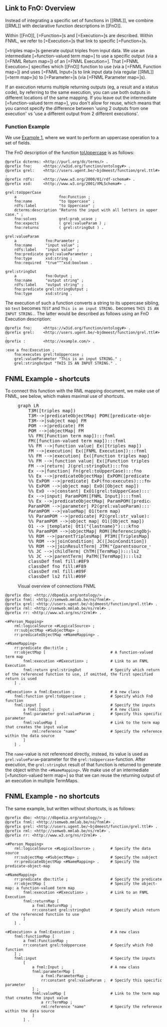 ## Link to FnO: Overview

Instead of integrating a specific set of functions in [[RML]],
we combine [[RML]] with declarative function descriptions in [[FnO]].

Within [[FnO]], [=Function=]s and [=Execution=]s are described.
Within FNML, we refer to [=Execution=]s that link to specific [=Function=]s.

[=triples map=]s generate output triples from input data.
We use an intermediate [=function-valued term map=] to use a specific output (via a [=FNML Return map=]) of an [=FNML Execution=].
That [=FNML Execution=] specifies which [[FnO]] function to use (via a [=FNML Function map=])
and uses [=FNML Input=]s to link input data (via regular [[RML]] [=term map=]s)
to [=Parameter=]s (via [=FNML Parameter map=]s).

<p class="note" data-format="markdown">
If an execution returns multiple returning outputs (eg, a result and a status code),
by referring to the same execution,
you can use both outputs in different locations of the same mapping.
If you leave out the intermediate [=function-valued term map=], you don't allow for reuse,
which means that you cannot specify the difference between
'using 2 outputs from one execution' vs 'use a different output from 2 different executions'.
</p>

### Function Example

We use [Example 1](#example-rml-mapping-without-data-transformations),
where we want to perform an uppercase operation to a set of fields.

The FnO description of the function [toUppercase](https://github.com/OpenRefine/OpenRefine/wiki/GREL-String-Functions#touppercasestring-s) is as follows:

```turtle "example": "toUppercase FnO description"
@prefix dcterms: <http://purl.org/dc/terms/> .
@prefix fno:     <https://w3id.org/function/ontology#> .
@prefix grel:    <http://users.ugent.be/~bjdmeest/function/grel.ttl#> .
@prefix rdfs:    <http://www.w3.org/2000/01/rdf-schema#> .
@prefix xsd:     <http://www.w3.org/2001/XMLSchema#> .

grel:toUpperCase
    a                   fno:Function ;
    fno:name            "to Uppercase" ;
    rdfs:label          "to Uppercase" ;
    dcterms:description "Returns the input with all letters in upper case." ;
    fno:solves          grel:prob_ucase ;
    fno:expects         ( grel:valueParam ) ;
    fno:returns         ( grel:stringOut ) .

grel:valueParam
    a             fno:Parameter ;
    fno:name      "input value" ;
    rdfs:label    "input value" ;
    fno:predicate grel:valueParameter ;
    fno:type      xsd:string ;
    fno:required  "true"^^xsd:boolean .

grel:stringOut
    a             fno:Output ;
    fno:name      "output string" ;
    rdfs:label    "output string" ;
    fno:predicate grel:stringOutput ;
    fno:type      xsd:string .

```

The execution of such a function converts a string to its uppercase sibling,
so `test` becomes `TEST` and `This is an input STRING.` becomes `THIS IS AN INPUT STRING.`.
The latter would be described as follows using an FnO Execution description:

```turtle "example": "toUppercase FnO execution description"
@prefix fno:     <https://w3id.org/function/ontology#> .
@prefix grel:    <http://users.ugent.be/~bjdmeest/function/grel.ttl#> .
@prefix :        <http://example.com/> .

:exe a fno:Execution ;
    fno:executes grel:toUppercase ;
    grel:valueParameter "This is an input STRING." ;
    grel:stringOutput "THIS IS AN INPUT STRING." .
```

## FNML Example - shortcuts

To connect this function with the RML mapping document, we make use of FNML, see below, which makes maximal use of shortcuts.

<figure>
<pre class="mermaid nohighlight override" style="width: 100%">
graph LR
    T3M([triples map])
    T3M-->|predicateObjectMap| POM([predicate-object map])
    T3M-->|subject map| FM
    POM -->|predicate| FM
    POM -->|objectMap| FM
    %% FM([Function term map]):::fnml
    FM([function-valued term map]):::fnml
    %% FM -->|function value| Ex([triples map])
    FM -->|execution| Ex([FNML Execution]):::fnml
    %% FM -->|execution| Ex([Function triples map]):::fnml
    %% FM -->|function value| Ex([Function triples map]):::fnml
    FM -->|return| J(grel:stringOut):::fno
    Ex -->|function| Fn(grel:toUpperCase):::fno
    %% Ex -->|predicateObjectMap| ExPOM([predicate-object map])
    %% ExPOM -->|predicate| ExP(fno:executes):::fno
    %% ExPOM -->|object map| ExO([Object map])
    %% ExO -->|constant| ExO1(grel:toUpperCase):::fno
    Ex -->|input| ParamPOM([FNML Input]):::fnml
    %% Ex -->|predicateObjectMap| ParamPOM([predicate-object map])
    ParamPOM -->|parameter| P2(grel:valueParam):::fno
    ParamPOM -->|valueMap| O1(term map)
    %% ParamPOM -->|predicate| P2(grel:str_value):::fno
    %% ParamPOM -->|object map| O1([Object map])
    O1 --> |template| Ot1("{lastname}"):::kfno
    %% ParamPOM -->|objectMap| ROM([ReferencingObjectMap])
    %% ROM -->|parentTriplesMap| PT3M([TriplesMap]):::ls2
    %% ROM -->|joinCondition| JC([JoinCondition])
    %% ROM -->|joinResultTerm| JTM("{parentsource_value}"):::ls2
    %% JC -->|childTerm| ChTM([TermMap]):::ls2
    %% JC -->|parentTerm| PaTM([TermMap]):::ls2
    classDef fnml fill:#8F9
    classDef fno fill:#F89
    classDef rml fill:#89F
    classDef ls2 fill:#09F
</pre>
<figcaption>Visual overview of connections FNML</figcaption>
</figure>

```turtle "example": "using toUppercase in an RML mapping"
@prefix dbo: <http://dbpedia.org/ontology/> .
@prefix fnml: <http://semweb.mmlab.be/ns/fnml#> .
@prefix grel: <http://users.ugent.be/~bjdmeest/function/grel.ttl#> .
@prefix rml: <http://semweb.mmlab.be/ns/rml#> .
@prefix rr: <http://www.w3.org/ns/r2rml#> .

<#Person_Mapping>
    rml:logicalSource <#LogicalSource> ;
    rr:subjectMap <#SubjectMap> ;
    rr:predicateObjectMap <#NameMapping> .

<#NameMapping>
    rr:predicate dbo:title ;
    rr:objectMap [                             # A function-valued term map
        fnml:execution <#Execution> ;          # Link to an FNML Execution
        fnml:return grel:stringOut             # Specify which return of the referenced function to use, if omitted, the first specified return is used
    ] .

<#Execution> a fnml:Execution ;                # A new class
    fnml:function grel:toUppercase ;           # Specify which FnO function
    fnml:input [                               # Specify the inputs
        a fnml:Input ;                         # A new class
        fnml:parameter grel:valueParam ;       # Specify this specific parameter
        fnml:valueMap [                        # Link to the term map that creates the input value
            rml:reference "name"               # Specify the reference within the data source
        ]
    ] .
```

The `name`-value is not referenced directly,
instead, its value is used as `grel:valueParam`-parameter
for the `grel:toUppercase`-function.
After execution, the `grel:stringOut` result of that function is returned to generate the object
within the `<#NameMapping>`.
We make use of an intermediate [=function-valued term map=] so that we can reuse the returning output of an execution in multiple TermMaps.

## FNML Example - no shortcuts

The same example, but written without shortcuts, is as follows:

```turtle "example": "using toUppercase in an RML mapping without shortcuts"
@prefix dbo: <http://dbpedia.org/ontology/> .
@prefix fnml: <http://semweb.mmlab.be/ns/fnml#> .
@prefix grel: <http://users.ugent.be/~bjdmeest/function/grel.ttl#> .
@prefix rml: <http://semweb.mmlab.be/ns/rml#> .
@prefix rr: <http://www.w3.org/ns/r2rml#> .

<#Person_Mapping>
    rml:logicalSource <#LogicalSource> ;       # Specify the data source
    rr:subjectMap <#SubjectMap> ;              # Specify the subject
    rr:predicateObjectMap <#NameMapping> .     # Specify the predicate-object-map

<#NameMapping>
    rr:predicate dbo:title ;                   # Specify the predicate
    rr:objectMap [                             # Specify the object-map: a function-valued term map
        fnml:execution <#Execution> ;          # Link to an FNML Execution
        fnml:returnMap [
            a fnml:ReturnMap ;
            rr:constant grel:stringOut         # Specify which return of the referenced function to use
        ]
    ] .

<#Execution> a fnml:Execution ;                # A new class
    fnml:functionMap [
        a fnml:FunctionMap ;
        rr:constant grel:toUppercase           # Specify which FnO function
    ] ;
    fnml:input                                 # Specify the inputs
        [
            a fnml:Input ;                     # A new class
            fnml:parameterMap [
                a fnml:ParameterMap ;
                rr:constant grel:valueParam ;  # Specify this specific parameter
            ] ;
            fnml:valueMap [                    # Link to the term map that creates the input value
                a rr:TermMap ;
                rml:reference "name"           # Specify the reference within the data source
            ]
        ] .
```
